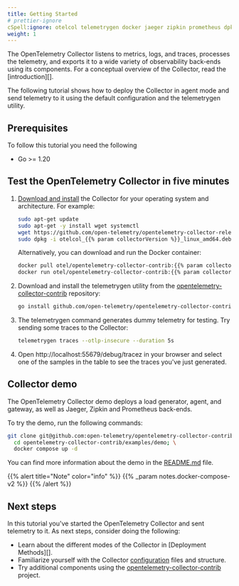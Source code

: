```yaml
---
title: Getting Started
# prettier-ignore
cSpell:ignore: otelcol telemetrygen docker jaeger zipkin prometheus dpkg
weight: 1
---
```


The OpenTelemetry Collector listens to metrics, logs, and traces, processes the
telemetry, and exports it to a wide variety of observability back-ends using its
components. For a conceptual overview of the Collector, read the [introduction][].

The following tutorial shows how to deploy the Collector in agent mode and send
telemetry to it using the default configuration and the telemetrygen utility.

## Prerequisites

To follow this tutorial you need the following

*  Go >= 1.20

## Test the OpenTelemetry Collector in five minutes

1. [Download and install](/docs/collector/installation) the Collector for your
   operating system and architecture. For example:

   ```sh
   sudo apt-get update
   sudo apt-get -y install wget systemctl
   wget https://github.com/open-telemetry/opentelemetry-collector-releases/releases/download/v{{% param collectorVersion %}}/otelcol_{{% param collectorVersion %}}_linux_amd64.deb
   sudo dpkg -i otelcol_{{% param collectorVersion %}}_linux_amd64.deb
   ```

   Alternatively, you can download and run the Docker container:

   ```sh
   docker pull otel/opentelemetry-collector-contrib:{{% param collectorVersion %}}
   docker run otel/opentelemetry-collector-contrib:{{% param collectorVersion %}}
   ```

2. Download and install the telemetrygen utility from the
   [opentelemetry-collector-contrib] repository:

   ```sh
   go install github.com/open-telemetry/opentelemetry-collector-contrib/cmd/telemetrygen@latest
   ```

3. The telemetrygen command generates dummy telemetry for testing. Try sending
   some traces to the Collector:

   ```sh
   telemetrygen traces --otlp-insecure --duration 5s
   ```

4. Open http://localhost:55679/debug/tracez in your browser and select one of
   the samples in the table to see the traces you've just generated.

## Collector demo

The OpenTelemetry Collector demo deploys a load generator, agent, and gateway,
as well as Jaeger, Zipkin and Prometheus back-ends.

To try the demo, run the following commands:

```sh
git clone git@github.com:open-telemetry/opentelemetry-collector-contrib.git --depth 1; \
  cd opentelemetry-collector-contrib/examples/demo; \
  docker compose up -d
```

You can find more information about the demo in the [README.md][] file.

{{% alert title="Note" color="info" %}} {{% _param notes.docker-compose-v2 %}}
{{% /alert %}}

## Next steps

In this tutorial you've started the OpenTelemetry Collector and sent telemetry
to it. As next steps, consider doing the following:

- Learn about the different modes of the Collector in [Deployment Methods][].
- Familiarize yourself with the Collector [configuration][] files and structure.
- Try additional components using the [opentelemetry-collector-contrib][]
  project.

[collector]: /docs/collector
[configuration]: /docs/collector/configuration
[data-collection]: /docs/concepts/components/#collector
[deployment-methods]: ../deployment/
[opentelemetry-collector-contrib]:
  https://github.com/open-telemetry/opentelemetry-collector-contrib
[readme.md]:
  https://github.com/open-telemetry/opentelemetry-collector-contrib/tree/main/examples/demo
